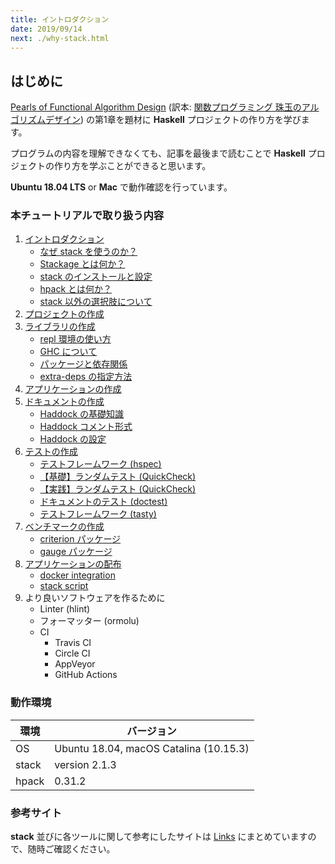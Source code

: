 ```yaml
---
title: イントロダクション
date: 2019/09/14
next: ./why-stack.html
---
```


## はじめに

[Pearls of Functional Algorithm Design](https://www.amazon.co.jp/dp/0521513383) (訳本: [関数プログラミング 珠玉のアルゴリズムデザイン](https://www.amazon.co.jp/dp/4274050645)) の第1章を題材に **Haskell** プロジェクトの作り方を学びます。

プログラムの内容を理解できなくても、記事を最後まで読むことで **Haskell** プロジェクトの作り方を学ぶことができると思います。

**Ubuntu 18.04 LTS** or **Mac** で動作確認を行っています。

### 本チュートリアルで取り扱う内容

1. [イントロダクション](./)
    - [なぜ stack を使うのか？](./why-stack.html)
    - [Stackage とは何か？](./stackage.html)
    - [stack のインストールと設定](./stack-install.html)
    - [hpack とは何か？](./hpack.html)
    - [stack 以外の選択肢について](./alt-stack.html)
1. [プロジェクトの作成](./create-prj.html)
1. [ライブラリの作成](./create-lib.html)
    - [repl 環境の使い方](./repl.html)
    - [GHC について](./ghc.html)
    - [パッケージと依存関係](./package-and-deps.html)
    - [extra-deps の指定方法](./extra-deps.html)
1. [アプリケーションの作成](./create-app.html)
1. [ドキュメントの作成](../doc/index.html)
    - [Haddock の基礎知識](../doc/haddock-intro.html)
    - [Haddock コメント形式](../doc/haddock-comment.html)
    - [Haddock の設定](../doc/haddock-settings.html)
1. [テストの作成](../test/)
    - [テストフレームワーク (hspec)](../test/hspec.html)
    - [【基礎】ランダムテスト (QuickCheck)](../test/quickcheck.html)
    - [【実践】ランダムテスト (QuickCheck)](../test/quickcheck2.html)
    - [ドキュメントのテスト (doctest)](../test/doctest.html)
    - [テストフレームワーク (tasty)](../test/tasty.html)
1. [ベンチマークの作成](../bench/)
    - [criterion パッケージ](../bench/criterion.html)
    - [gauge パッケージ](../bench/gauge.html)
1. [アプリケーションの配布](../dist/index.html)
    - [docker integration](../dist/docker.html)
    - [stack script](../dist/stack-script.html)
1. より良いソフトウェアを作るために
    - Linter (hlint)
    - フォーマッター (ormolu)
    - CI
      - Travis CI
      - Circle CI
      - AppVeyor
      - GitHub Actions

### 動作環境

環境 | バージョン
-----|--------
OS | Ubuntu 18.04, macOS Catalina (10.15.3)
stack | version 2.1.3
hpack | 0.31.2

### 参考サイト

**stack** 並びに各ツールに関して参考にしたサイトは [Links](/stack/etc/links.html) にまとめていますので、随時ご確認ください。
